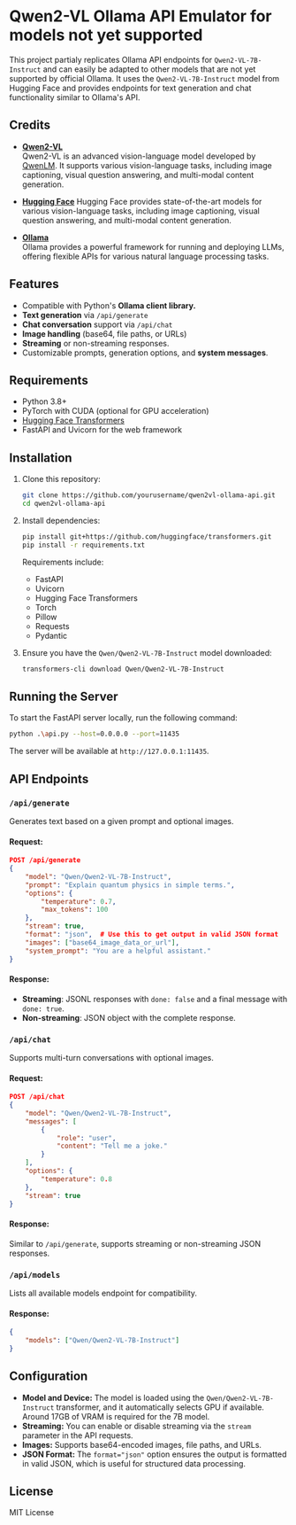 # Qwen2-VL Ollama API Emulator for models not yet supported

This project partialy replicates Ollama API endpoints for `Qwen2-VL-7B-Instruct` and can easily be adapted to other models that are not yet supported by official Ollama. It uses the `Qwen2-VL-7B-Instruct` model from Hugging Face and provides endpoints for text generation and chat functionality similar to Ollama's API.

## Credits

- **[Qwen2-VL](https://github.com/QwenLM/Qwen2-VL)**  
  Qwen2-VL is an advanced vision-language model developed by [QwenLM](https://github.com/QwenLM). It supports various vision-language tasks, including image captioning, visual question answering, and multi-modal content generation.

- **[Hugging Face](https://huggingface.co/Qwen/Qwen2-VL-7B-Instruct)**
  Hugging Face provides state-of-the-art models for various vision-language tasks, including image captioning, visual question answering, and multi-modal content generation.

- **[Ollama](https://ollama.com/)**  
  Ollama provides a powerful framework for running and deploying LLMs, offering flexible APIs for various natural language processing tasks.

## Features

- Compatible with Python's **Ollama client library.**
- **Text generation** via `/api/generate`
- **Chat conversation** support via `/api/chat`
- **Image handling** (base64, file paths, or URLs)
- **Streaming** or non-streaming responses.
- Customizable prompts, generation options, and **system messages**.

## Requirements

- Python 3.8+
- PyTorch with CUDA (optional for GPU acceleration)
- [Hugging Face Transformers](https://github.com/huggingface/transformers)
- FastAPI and Uvicorn for the web framework

## Installation

1. Clone this repository:

   ```bash
   git clone https://github.com/yourusername/qwen2vl-ollama-api.git
   cd qwen2vl-ollama-api
   ```

2. Install dependencies:

   ```bash
   pip install git+https://github.com/huggingface/transformers.git
   pip install -r requirements.txt
   ```

   Requirements include:
   - FastAPI
   - Uvicorn
   - Hugging Face Transformers
   - Torch
   - Pillow
   - Requests
   - Pydantic

3. Ensure you have the `Qwen/Qwen2-VL-7B-Instruct` model downloaded:

   ```bash
   transformers-cli download Qwen/Qwen2-VL-7B-Instruct
   ```

## Running the Server

To start the FastAPI server locally, run the following command:

```bash
python .\api.py --host=0.0.0.0 --port=11435
```

The server will be available at `http://127.0.0.1:11435`.

## API Endpoints

### `/api/generate`

Generates text based on a given prompt and optional images.

#### Request:

```json
POST /api/generate
{
    "model": "Qwen/Qwen2-VL-7B-Instruct",
    "prompt": "Explain quantum physics in simple terms.",
    "options": {
        "temperature": 0.7,
        "max_tokens": 100
    },
    "stream": true,
    "format": "json",  # Use this to get output in valid JSON format
    "images": ["base64_image_data_or_url"],
    "system_prompt": "You are a helpful assistant."
}
```

#### Response:

- **Streaming**: JSONL responses with `done: false` and a final message with `done: true`.
- **Non-streaming**: JSON object with the complete response.

### `/api/chat`

Supports multi-turn conversations with optional images.

#### Request:

```json
POST /api/chat
{
    "model": "Qwen/Qwen2-VL-7B-Instruct",
    "messages": [
        {
            "role": "user",
            "content": "Tell me a joke."
        }
    ],
    "options": {
        "temperature": 0.8
    },
    "stream": true
}
```

#### Response:

Similar to `/api/generate`, supports streaming or non-streaming JSON responses.

### `/api/models`

Lists all available models endpoint for compatibility.

#### Response:

```json
{
    "models": ["Qwen/Qwen2-VL-7B-Instruct"]
}
```

## Configuration

- **Model and Device:** The model is loaded using the `Qwen/Qwen2-VL-7B-Instruct` transformer, and it automatically selects GPU if available. Around 17GB of VRAM is required for the 7B model.
- **Streaming:** You can enable or disable streaming via the `stream` parameter in the API requests.
- **Images:** Supports base64-encoded images, file paths, and URLs.
- **JSON Format:** The `format="json"` option ensures the output is formatted in valid JSON, which is useful for structured data processing.

## License

MIT License

